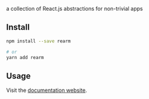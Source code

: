a collection of React.js abstractions for non-trivial apps


## Install

```sh
npm install --save rearm

# or
yarn add rearm
```

## Usage

Visit the [documentation website](https://brigand.github.io/rearm/).


